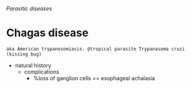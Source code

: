###### Parasitic diseases

# Chagas disease
    aka American trypanosomiasis. @tropical parasite Trypanasoma cruzi (kissing bug)
- natural history
    + complications
        * %loss of ganglion cells == esophageal achalasia